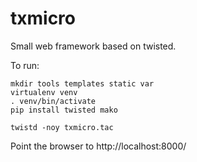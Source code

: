 # txmicro

Small web framework based on twisted.

To run:

```console
mkdir tools templates static var
virtualenv venv
. venv/bin/activate
pip install twisted mako

twistd -noy txmicro.tac
```

Point the browser to http://localhost:8000/
